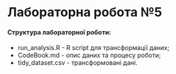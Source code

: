 # Лабораторна робота №5
#### Структура лабораторної роботи:
* run_analysis.R - R script для трансформації даних;
* CodeBook.md - опис даних та процесу роботи;
* tidy_dataset.csv - трансформовані дані.